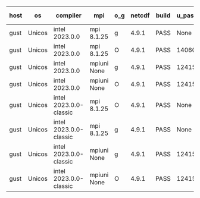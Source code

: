 

| host     | os       | compiler                              | mpi                      | o_g        | netcdf        | build       | u_pass          | u_fail          | s_pass            | s_fail            | e_pass             | e_fail             | nuopc_pass       | nuopc_fail       | artifacts link          |
|----------|----------|---------------------------------------|--------------------------|------------|---------------|-------------|-----------------|-----------------|-------------------|-------------------|--------------------|--------------------|------------------|------------------|-------------------------|
| gust | Unicos | intel 2023.0.0 | mpi 8.1.25  | g | 4.9.1  | PASS | None | None | None | None | None | None | None | None | <a href="https://github.com/esmf-org/esmf-test-artifacts/tree/76561ae09a30abcfed324e178d8855ec8f27dfe5/feature_field_slice/intel/2023.0.0/g/mpi/8.1.25" target="_blank">76561ae</a> | 
| gust | Unicos | intel 2023.0.0 | mpi 8.1.25  | O | 4.9.1  | PASS | 14060 | 0 | 49 | 0 | 81 | 0 | 53 | 0 | <a href="https://github.com/esmf-org/esmf-test-artifacts/tree/bdf63419ebf8575bbb31fd9e1bd824a35d3cd32f/feature_field_slice/intel/2023.0.0/O/mpi/8.1.25" target="_blank">bdf6341</a> | 
| gust | Unicos | intel 2023.0.0 | mpiuni None  | g | 4.9.1  | PASS | 12415 | 0 | 8 | 0 | 44 | 0 | None | None | <a href="https://github.com/esmf-org/esmf-test-artifacts/tree/35113e0bb65acc4021df719bac40ed95bdf1406e/feature_field_slice/intel/2023.0.0/g/mpiuni/None" target="_blank">35113e0</a> | 
| gust | Unicos | intel 2023.0.0 | mpiuni None  | O | 4.9.1  | PASS | 12415 | 0 | 8 | 0 | 44 | 0 | None | None | <a href="https://github.com/esmf-org/esmf-test-artifacts/tree/d1424eadf2ff75b3f30f3f4d54a35e842e963736/feature_field_slice/intel/2023.0.0/O/mpiuni/None" target="_blank">d1424ea</a> | 
| gust | Unicos | intel 2023.0.0-classic | mpi 8.1.25  | O | 4.9.1  | PASS | None | None | None | None | None | None | None | None | <a href="https://github.com/esmf-org/esmf-test-artifacts/tree/203592fe967689778d78043d10ed334f1f6153a9/feature_field_slice/intel/2023.0.0-classic/O/mpi/8.1.25" target="_blank">203592f</a> | 
| gust | Unicos | intel 2023.0.0-classic | mpi 8.1.25  | g | 4.9.1  | PASS | None | None | None | None | None | None | None | None | <a href="https://github.com/esmf-org/esmf-test-artifacts/tree/eea833c7afd2065399d824121fabb37f1d7fa871/feature_field_slice/intel/2023.0.0-classic/g/mpi/8.1.25" target="_blank">eea833c</a> | 
| gust | Unicos | intel 2023.0.0-classic | mpiuni None  | g | 4.9.1  | PASS | 12415 | 0 | 8 | 0 | 44 | 0 | None | None | <a href="https://github.com/esmf-org/esmf-test-artifacts/tree/90a78f266c45614bd1d0c738a780b2eb57a0f228/feature_field_slice/intel/2023.0.0-classic/g/mpiuni/None" target="_blank">90a78f2</a> | 
| gust | Unicos | intel 2023.0.0-classic | mpiuni None  | O | 4.9.1  | PASS | 12415 | 0 | 8 | 0 | 44 | 0 | None | None | <a href="https://github.com/esmf-org/esmf-test-artifacts/tree/f57d40f46345798d70a54a76c2b6bb54f427bad8/feature_field_slice/intel/2023.0.0-classic/O/mpiuni/None" target="_blank">f57d40f</a> | 
